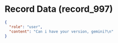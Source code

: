 # Record Data (record_997)

```json
{
  "role": "user",
  "content": "Can i have your version, gemini?\n"
}
```
